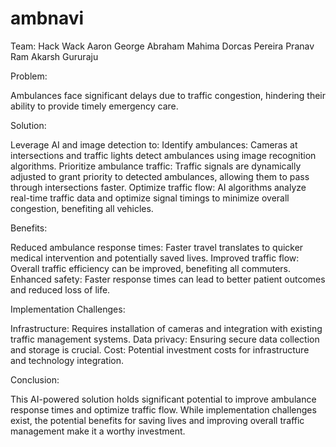 # ambnavi

Team: Hack Wack
Aaron George Abraham
Mahima Dorcas Pereira
Pranav Ram
Akarsh Gururaju

Problem:

Ambulances face significant delays due to traffic congestion, hindering their ability to provide timely emergency care.

Solution:

Leverage AI and image detection to:
Identify ambulances: Cameras at intersections and traffic lights detect ambulances using image recognition algorithms.
Prioritize ambulance traffic: Traffic signals are dynamically adjusted to grant priority to detected ambulances, allowing them to pass through intersections faster.
Optimize traffic flow: AI algorithms analyze real-time traffic data and optimize signal timings to minimize overall congestion, benefiting all vehicles.

Benefits:

Reduced ambulance response times: Faster travel translates to quicker medical intervention and potentially saved lives.
Improved traffic flow: Overall traffic efficiency can be improved, benefiting all commuters.
Enhanced safety: Faster response times can lead to better patient outcomes and reduced loss of life.

Implementation Challenges:

Infrastructure: Requires installation of cameras and integration with existing traffic management systems.
Data privacy: Ensuring secure data collection and storage is crucial.
Cost: Potential investment costs for infrastructure and technology integration.

Conclusion:

This AI-powered solution holds significant potential to improve ambulance response times and optimize traffic flow. While implementation challenges exist, the potential benefits for saving lives and improving overall traffic management make it a worthy investment.
